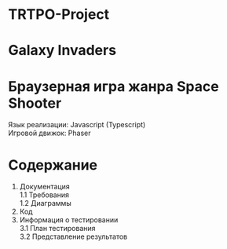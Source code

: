 # TRTPO-Project 
# Galaxy Invaders
# Браузерная игра жанра Space Shooter  
Язык реализации: Javascript (Typescript)  
Игровой движок: Phaser

# Содержание
1. Документация  
   1.1 Требования  
   1.2 Диаграммы
2. Код
3. Информация о тестировании  
   3.1 План тестирования  
   3.2 Представление результатов
